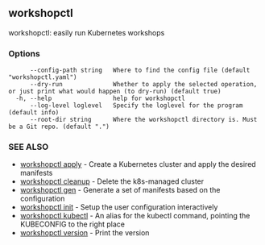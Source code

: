 ## workshopctl

workshopctl: easily run Kubernetes workshops

### Options

```
      --config-path string   Where to find the config file (default "workshopctl.yaml")
      --dry-run              Whether to apply the selected operation, or just print what would happen (to dry-run) (default true)
  -h, --help                 help for workshopctl
      --log-level loglevel   Specify the loglevel for the program (default info)
      --root-dir string      Where the workshopctl directory is. Must be a Git repo. (default ".")
```

### SEE ALSO

* [workshopctl apply](workshopctl_apply.md)	 - Create a Kubernetes cluster and apply the desired manifests
* [workshopctl cleanup](workshopctl_cleanup.md)	 - Delete the k8s-managed cluster
* [workshopctl gen](workshopctl_gen.md)	 - Generate a set of manifests based on the configuration
* [workshopctl init](workshopctl_init.md)	 - Setup the user configuration interactively
* [workshopctl kubectl](workshopctl_kubectl.md)	 - An alias for the kubectl command, pointing the KUBECONFIG to the right place
* [workshopctl version](workshopctl_version.md)	 - Print the version

